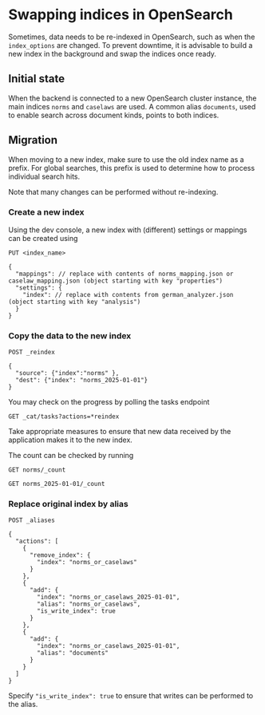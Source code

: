 # Swapping indices in OpenSearch

Sometimes, data needs to be re-indexed in OpenSearch, such as when the `index_options` are changed.
To prevent downtime, it is advisable to build a new index in the background and swap the indices once ready.

## Initial state

When the backend is connected to a new OpenSearch cluster instance, the main indices `norms` and `caselaws` are used.
A common alias `documents`, used to enable search across document kinds, points to both indices.

## Migration

When moving to a new index, make sure to use the old index name as a prefix. For global searches, this prefix
is used to determine how to process individual search hits.

Note that many changes can be performed without re-indexing.

### Create a new index

Using the dev console, a new index with (different) settings or mappings can be created using

```http request
PUT <index_name>

{
  "mappings": // replace with contents of norms_mapping.json or caselaw_mapping.json (object starting with key "properties")
  "settings": {
    "index": // replace with contents from german_analyzer.json (object starting with key "analysis")
  }
}
```

### Copy the data to the new index
```http request
POST _reindex

{
  "source": {"index":"norms" },
  "dest": {"index": "norms_2025-01-01"}
}
```

You may check on the progress by polling the tasks endpoint
```http request
GET _cat/tasks?actions=*reindex
```

Take appropriate measures to ensure that new data received by the application makes it to the new index.

The count can be checked by running

```http request
GET norms/_count
```
```http request
GET norms_2025-01-01/_count
```

### Replace original index by alias

```http request
POST _aliases

{
  "actions": [
    {
      "remove_index": {
        "index": "norms_or_caselaws"
      }
    },
    {
      "add": {
        "index": "norms_or_caselaws_2025-01-01",
        "alias": "norms_or_caselaws",
        "is_write_index": true
      }
    },
    {
      "add": {
        "index": "norms_or_caselaws_2025-01-01",
        "alias": "documents"
      }
    }
  ]
}
```

Specify `"is_write_index": true` to ensure that writes can be performed to the alias.
